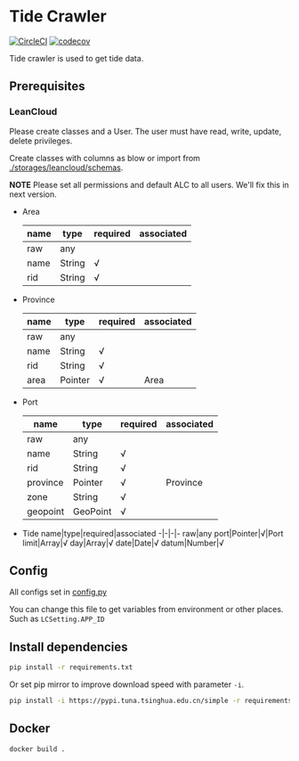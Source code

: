 # Tide Crawler

[![CircleCI](https://circleci.com/gh/AlMiraiABC/tide-crawler/tree/master.svg?style=svg)](https://circleci.com/gh/AlMiraiABC/tide-crawler/tree/master)
[![codecov](https://codecov.io/gh/AlMiraiABC/tide-crawler/branch/master/graph/badge.svg?token=4VQ4UFFBH8)](https://codecov.io/gh/AlMiraiABC/tide-crawler)

Tide crawler is used to get tide data.

## Prerequisites

### LeanCloud

Please create classes and a User. The user must have read, write, update, delete privileges.

Create classes with columns as blow or import from [./storages/leancloud/schemas](./storages/leancloud/schemas/).

**NOTE**
Please set all permissions and default ALC to all users. We'll fix this in next version.

* Area

    name|type|required|associated
    -|-|-|-
    raw|any
    name|String|√
    rid|String|√

* Province

    name|type|required|associated
    -|-|-|-
    raw|any
    name|String|√
    rid|String|√
    area|Pointer|√|Area

* Port

    name|type|required|associated
    -|-|-|-
    raw|any
    name|String|√
    rid|String|√
    province|Pointer|√|Province
    zone|String|√
    geopoint|GeoPoint|√

* Tide
    name|type|required|associated
    -|-|-|-
    raw|any
    port|Pointer|√|Port
    limit|Array|√
    day|Array|√
    date|Date|√
    datum|Number|√

## Config

All configs set in [config.py](./config.py)

You can change this file to get variables from environment or other places.
Such as `LCSetting.APP_ID`

## Install dependencies

```sh
pip install -r requirements.txt
```

Or set pip mirror to improve download speed with parameter `-i`.

```sh
pip install -i https://pypi.tuna.tsinghua.edu.cn/simple -r requirements.txt
```

## Docker

```bash
docker build .
```
